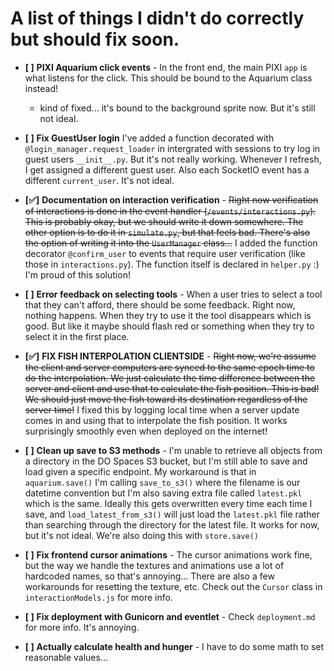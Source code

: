# A list of things I didn't do correctly but should fix soon.

- **[ ]** **PIXI Aquarium click events** - In the front end, the main PIXI `app` is what listens for the click. This should be bound to the Aquarium class instead!
    - kind of fixed... it's bound to the background sprite now. But it's still not ideal.

- **[ ]** **Fix GuestUser login** I've added a function decorated with `@login_manager.request_loader` in intergrated with sessions to try log in guest users `__init__.py`. But it's not really working. Whenever I refresh, I get assigned a different guest user. Also each SocketIO event has a different `current_user`. It's not ideal.

- **[✅]** **Documentation on interaction verification** - ~~Right now verification of interactions is done in the event handler (`/events/interactions.py`). This is probably okay, but we should write it down somewhere. The other option is to do it in `simulate.py`, but that feels bad. There's also the option of writing it into the `UserManager` class...~~ I added the function decorator `@confirm_user` to events that require user verification (like those in `interactions.py`). The function itself is declared in `helper.py` :) I'm proud of this solution!

- **[ ]** **Error feedback on selecting tools** - When a user tries to select a tool that they can't afford, there should be some feedback. Right now, nothing happens. When they try to use it the tool disappears which is good. But like it maybe should flash red or something when they try to select it in the first place.

- **[✅]** **FIX FISH INTERPOLATION CLIENTSIDE** - ~~Right now, we're assume the client and server computers are synced to the same epoch time to do the interpolation. We just calculate the time difference between the server and client and use that to calculate the fish position. This is bad! We should just move the fish toward its destination regardless of the server time!~~ I fixed this by logging local time when a server update comes in and using that to interpolate the fish position. It works surprisingly smoothly even when deployed on the internet!

- **[ ]** **Clean up save to S3 methods** - I'm unable to retrieve all objects from a directory in the DO Spaces S3 bucket, but I'm still able to save and load given a specific endpoint. My workaround is that in  `aquarium.save()` I'm calling `save_to_s3()` where the filename is our datetime convention but I'm also saving extra file called `latest.pkl` which is the same. Ideally this gets overwritten every time each time I save, and `load_latest_from_s3()` will just load the `latest.pkl` file rather than searching through the directory for the latest file. It works for now, but it's not ideal. We're also doing this with `store.save()`

- **[ ]** **Fix frontend cursor animations** - The cursor animations work fine, but the way we handle the textures and animations use a lot of hardcoded names, so that's annoying... There are also a few workarounds for resetting the texture, etc. Check out the `Cursor` class in `interactionModels.js` for more info.

- **[ ]** **Fix deployment with Gunicorn and eventlet** - Check `deployment.md` for more info. It's annoying.

- **[ ]** **Actually calculate health and hunger** - I have to do some math to set reasonable values...